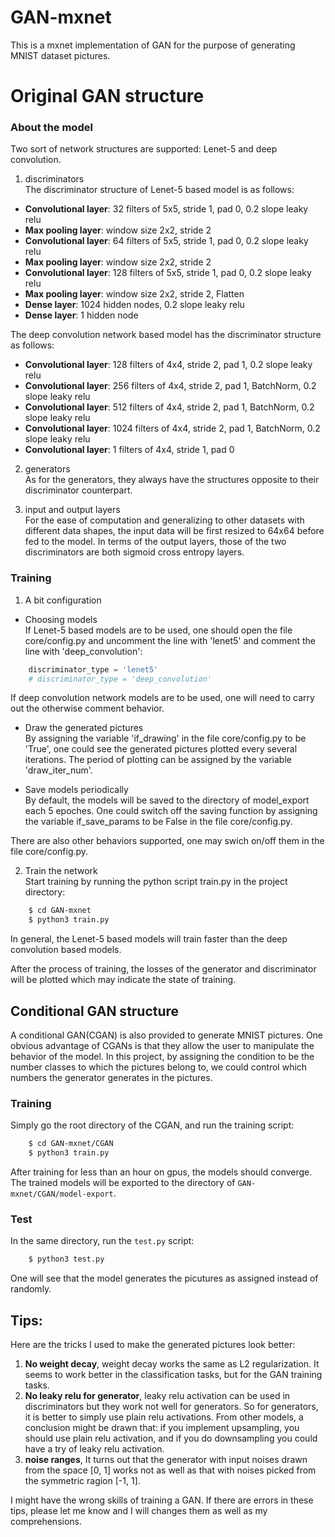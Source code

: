 # GAN-mxnet

This is a mxnet implementation of GAN for the purpose of generating MNIST dataset pictures.

# Original GAN structure


### About the model
Two sort of network structures are supported: Lenet-5 and deep convolution.

1. discriminators  
The discriminator structure of Lenet-5 based model is as follows:

* **Convolutional layer**: 32 filters of 5x5, stride 1, pad 0, 0.2 slope leaky relu 
* **Max pooling layer**: window size 2x2, stride 2
* **Convolutional layer**: 64 filters of 5x5, stride 1, pad 0, 0.2 slope leaky relu
* **Max pooling layer**: window size 2x2, stride 2
* **Convolutional layer**: 128 filters of 5x5, stride 1, pad 0, 0.2 slope leaky relu
* **Max pooling layer**:  window size 2x2, stride 2, Flatten
* **Dense layer**: 1024 hidden nodes, 0.2 slope leaky relu
* **Dense layer**: 1 hidden node

The deep convolution network based model has the discriminator structure as follows:

* **Convolutional layer**: 128 filters of 4x4, stride 2, pad 1, 0.2 slope leaky relu
* **Convolutional layer**: 256 filters of 4x4, stride 2, pad 1, BatchNorm, 0.2 slope leaky relu
* **Convolutional layer**: 512 filters of 4x4, stride 2, pad 1, BatchNorm, 0.2 slope leaky relu
* **Convolutional layer**: 1024 filters of 4x4, stride 2, pad 1, BatchNorm, 0.2 slope leaky relu
* **Convolutional layer**: 1 filters of 4x4, stride 1, pad 0

2. generators  
As for the generators, they always have the structures opposite to their discriminator counterpart.  

3. input and output layers   
For the ease of computation and generalizing to other datasets with different data shapes, the input data will be first resized to 64x64 before fed to the model. In terms of the output layers, those of the two discriminators are both sigmoid cross entropy layers.


### Training
1. A bit configuration  
* Choosing models  
If Lenet-5 based models are to be used, one should open the file core/config.py and uncomment the line with 'lenet5' and comment the line with 'deep_convolution':
```python
    discriminator_type = 'lenet5'
    # discriminator_type = 'deep_convolution'

```
If deep convolution network models are to be used, one will need to carry out the otherwise comment behavior.

* Draw the generated pictures  
By assigning the variable 'if_drawing' in the file core/config.py to be 'True', one could see the generated pictures plotted every several iterations. The period of plotting can be assigned by the variable 'draw_iter_num'.

* Save models periodically  
By default, the models will be saved to the directory of model_export each 5 epoches. One could switch off the saving function by assigning the variable if_save_params to be False in the file core/config.py.

There are also other behaviors supported, one may swich on/off them in the file core/config.py.


2. Train the network  
Start training by running the python script train.py in the project directory:
```sh
    $ cd GAN-mxnet
    $ python3 train.py
```
In general, the Lenet-5 based models will train faster than the deep convolution based models. 

After the process of training, the losses of the generator and discriminator will be plotted which may indicate the state of training.



## Conditional GAN structure
A conditional GAN(CGAN) is also provided to generate MNIST pictures. One obvious advantage of CGANs is that they allow the user to manipulate the behavior of the model. In this project, by assigning the condition to be the number classes to which the pictures belong to, we could control which numbers the generator generates in the pictures.


### Training
Simply go the root directory of the CGAN, and run the training script:
```sh
    $ cd GAN-mxnet/CGAN
    $ python3 train.py
```
After training for less than an hour on gpus, the models should converge. The trained models will be exported to the directory of ```GAN-mxnet/CGAN/model-export```.


### Test
In the same directory, run the ```test.py``` script:
```sh
    $ python3 test.py
```
One will see that the model generates the picutures as assigned instead of randomly.




## Tips:
Here are the tricks I used to make the generated pictures look better:
1. **No weight decay**, weight decay works the same as L2 regularization. It seems to work better in the classification tasks, but for the GAN training tasks.
2. **No leaky relu for generator**, leaky relu activation can be used in discriminators but they work not well for generators. So for generators, it is better to simply use plain relu activations. From other models, a conclusion might be drawn that: if you implement upsampling, you should use plain relu activation, and if you do downsampling you could have a try of leaky relu activation.
3. **noise ranges**, It turns out that the generator with input noises drawn from the space [0, 1] works not as well as that with noises picked from the symmetric ragion [-1, 1]. 



I might have the wrong skills of training a GAN. If there are errors in these tips, please let me know and I will changes them as well as my comprehensions.
